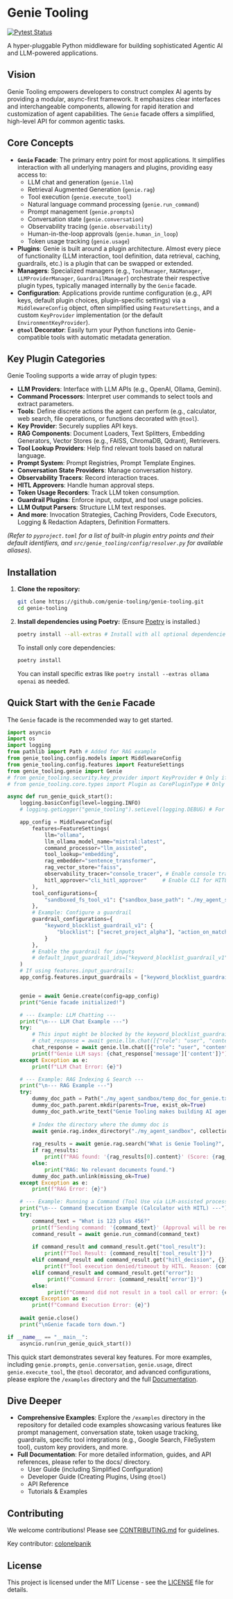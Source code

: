 # Genie Tooling

[![Pytest Status](https://github.com/genie-tooling/genie-tooling/actions/workflows/python_ci.yml/badge.svg)](https://github.com/genie-tooling/genie-tooling/actions/workflows/python_ci.yml)

A hyper-pluggable Python middleware for building sophisticated Agentic AI and LLM-powered applications.

## Vision

Genie Tooling empowers developers to construct complex AI agents by providing a modular, async-first framework. It emphasizes clear interfaces and interchangeable components, allowing for rapid iteration and customization of agent capabilities. The `Genie` facade offers a simplified, high-level API for common agentic tasks.

## Core Concepts

*   **`Genie` Facade**: The primary entry point for most applications. It simplifies interaction with all underlying managers and plugins, providing easy access to:
    *   LLM chat and generation (`genie.llm`)
    *   Retrieval Augmented Generation (`genie.rag`)
    *   Tool execution (`genie.execute_tool`)
    *   Natural language command processing (`genie.run_command`)
    *   Prompt management (`genie.prompts`)
    *   Conversation state (`genie.conversation`)
    *   Observability tracing (`genie.observability`)
    *   Human-in-the-loop approvals (`genie.human_in_loop`)
    *   Token usage tracking (`genie.usage`)
*   **Plugins**: Genie is built around a plugin architecture. Almost every piece of functionality (LLM interaction, tool definition, data retrieval, caching, guardrails, etc.) is a plugin that can be swapped or extended.
*   **Managers**: Specialized managers (e.g., `ToolManager`, `RAGManager`, `LLMProviderManager`, `GuardrailManager`) orchestrate their respective plugin types, typically managed internally by the `Genie` facade.
*   **Configuration**: Applications provide runtime configuration (e.g., API keys, default plugin choices, plugin-specific settings) via a `MiddlewareConfig` object, often simplified using `FeatureSettings`, and a custom `KeyProvider` implementation (or the default `EnvironmentKeyProvider`).
*   **`@tool` Decorator**: Easily turn your Python functions into Genie-compatible tools with automatic metadata generation.

## Key Plugin Categories

Genie Tooling supports a wide array of plugin types:

*   **LLM Providers**: Interface with LLM APIs (e.g., OpenAI, Ollama, Gemini).
*   **Command Processors**: Interpret user commands to select tools and extract parameters.
*   **Tools**: Define discrete actions the agent can perform (e.g., calculator, web search, file operations, or functions decorated with `@tool`).
*   **Key Provider**: Securely supplies API keys.
*   **RAG Components**: Document Loaders, Text Splitters, Embedding Generators, Vector Stores (e.g., FAISS, ChromaDB, Qdrant), Retrievers.
*   **Tool Lookup Providers**: Help find relevant tools based on natural language.
*   **Prompt System**: Prompt Registries, Prompt Template Engines.
*   **Conversation State Providers**: Manage conversation history.
*   **Observability Tracers**: Record interaction traces.
*   **HITL Approvers**: Handle human approval steps.
*   **Token Usage Recorders**: Track LLM token consumption.
*   **Guardrail Plugins**: Enforce input, output, and tool usage policies.
*   **LLM Output Parsers**: Structure LLM text responses.
*   **And more**: Invocation Strategies, Caching Providers, Code Executors, Logging & Redaction Adapters, Definition Formatters.

*(Refer to `pyproject.toml` for a list of built-in plugin entry points and their default identifiers, and `src/genie_tooling/config/resolver.py` for available aliases).*

## Installation

1.  **Clone the repository:**
    ```bash
    git clone https://github.com/genie-tooling/genie-tooling.git
    cd genie-tooling
    ```

2.  **Install dependencies using Poetry:**
    (Ensure [Poetry](https://python-poetry.org/docs/#installation) is installed.)
    ```bash
    poetry install --all-extras # Install with all optional dependencies
    ```
    To install only core dependencies:
    ```bash
    poetry install
    ```
    You can install specific extras like `poetry install --extras ollama openai` as needed.

## Quick Start with the `Genie` Facade

The `Genie` facade is the recommended way to get started.

```python
import asyncio
import os
import logging
from pathlib import Path # Added for RAG example
from genie_tooling.config.models import MiddlewareConfig
from genie_tooling.config.features import FeatureSettings
from genie_tooling.genie import Genie
# from genie_tooling.security.key_provider import KeyProvider # Only if defining custom
# from genie_tooling.core.types import Plugin as CorePluginType # Only if defining custom

async def run_genie_quick_start():
    logging.basicConfig(level=logging.INFO)
    # logging.getLogger("genie_tooling").setLevel(logging.DEBUG) # For detailed library logs

    app_config = MiddlewareConfig(
        features=FeatureSettings(
            llm="ollama", 
            llm_ollama_model_name="mistral:latest",
            command_processor="llm_assisted", 
            tool_lookup="embedding", 
            rag_embedder="sentence_transformer",
            rag_vector_store="faiss",
            observability_tracer="console_tracer", # Enable console tracing
            hitl_approver="cli_hitl_approver"     # Enable CLI for HITL
        ),
        tool_configurations={
            "sandboxed_fs_tool_v1": {"sandbox_base_path": "./my_agent_sandbox"}
        },
        # Example: Configure a guardrail
        guardrail_configurations={
            "keyword_blocklist_guardrail_v1": {
                "blocklist": ["secret_project_alpha"], "action_on_match": "block"
            }
        },
        # Enable the guardrail for inputs
        # default_input_guardrail_ids=["keyword_blocklist_guardrail_v1"] # Or set in features
    )
    # If using features.input_guardrails:
    app_config.features.input_guardrails = ["keyword_blocklist_guardrail"]


    genie = await Genie.create(config=app_config)
    print("Genie facade initialized!")

    # --- Example: LLM Chatting ---
    print("\n--- LLM Chat Example ---")
    try:
        # This input might be blocked by the keyword_blocklist_guardrail if "secret_project_alpha" is in the prompt
        # chat_response = await genie.llm.chat([{"role": "user", "content": "Tell me about secret_project_alpha."}])
        chat_response = await genie.llm.chat([{"role": "user", "content": "Hello, Genie! Tell me a short story."}])
        print(f"Genie LLM says: {chat_response['message']['content']}")
    except Exception as e:
        print(f"LLM Chat Error: {e}")

    # --- Example: RAG Indexing & Search ---
    print("\n--- RAG Example ---")
    try:
        dummy_doc_path = Path("./my_agent_sandbox/temp_doc_for_genie.txt") # Write inside sandbox
        dummy_doc_path.parent.mkdir(parents=True, exist_ok=True)
        dummy_doc_path.write_text("Genie Tooling makes building AI agents easier and more flexible.")
        
        # Index the directory where the dummy doc is
        await genie.rag.index_directory("./my_agent_sandbox", collection_name="my_docs_collection")
        
        rag_results = await genie.rag.search("What is Genie Tooling?", collection_name="my_docs_collection")
        if rag_results:
            print(f"RAG found: '{rag_results[0].content}' (Score: {rag_results[0].score:.2f})")
        else:
            print("RAG: No relevant documents found.")
        dummy_doc_path.unlink(missing_ok=True)
    except Exception as e:
        print(f"RAG Error: {e}")

    # --- Example: Running a Command (Tool Use via LLM-assisted processor with HITL) ---
    print("\n--- Command Execution Example (Calculator with HITL) ---")
    try:
        command_text = "What is 123 plus 456?"
        print(f"Sending command: '{command_text}' (Approval will be requested on CLI)")
        command_result = await genie.run_command(command_text)
        
        if command_result and command_result.get("tool_result"):
            print(f"Tool Result: {command_result['tool_result']}")
        elif command_result and command_result.get("hitl_decision", {}).get("status") != "approved":
            print(f"Tool execution denied/timeout by HITL. Reason: {command_result.get('hitl_decision', {}).get('reason')}")
        elif command_result and command_result.get("error"):
             print(f"Command Error: {command_result['error']}")
        else:
             print(f"Command did not result in a tool call or error: {command_result}")
    except Exception as e:
        print(f"Command Execution Error: {e}")
    
    await genie.close()
    print("\nGenie facade torn down.")

if __name__ == "__main__":
    asyncio.run(run_genie_quick_start())
```

This quick start demonstrates several key features. For more examples, including `genie.prompts`, `genie.conversation`, `genie.usage`, direct `genie.execute_tool`, the `@tool` decorator, and advanced configurations, please explore the `/examples` directory and the full [Documentation](docs/index.md).

## Dive Deeper

*   **Comprehensive Examples**: Explore the `/examples` directory in the repository for detailed code examples showcasing various features like prompt management, conversation state, token usage tracking, guardrails, specific tool integrations (e.g., Google Search, FileSystem tool), custom key providers, and more.
*   **Full Documentation**: For more detailed information, guides, and API references, please refer to the docs/ directory.
    *   User Guide (including Simplified Configuration)
    *   Developer Guide (Creating Plugins, Using `@tool`)
    *   API Reference
    *   Tutorials & Examples

## Contributing

We welcome contributions! Please see [CONTRIBUTING.md](CONTRIBUTING.md) for guidelines.

Key contributor: [colonelpanik](https://github.com/colonelpanik)

## License

This project is licensed under the MIT License - see the [LICENSE](LICENSE) file for details.
